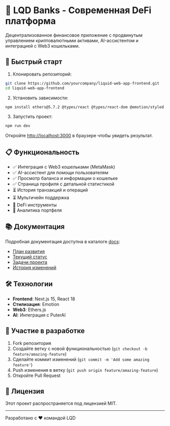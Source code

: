 # 🏦 LQD Banks - Современная DeFi платформа

Децентрализованное финансовое приложение с продвинутым управлением криптовалютными активами, AI-ассистентом и интеграцией с Web3 кошельками.

## 🚀 Быстрый старт

1. Клонировать репозиторий:
```bash
git clone https://github.com/yourcompany/liquid-web-app-frontend.git
cd liquid-web-app-frontend
```

2. Установить зависимости:
```bash
npm install ethers@5.7.2 @types/react @types/react-dom @emotion/styled @emotion/react
```

3. Запустить проект:
```bash
npm run dev
```

Откройте [http://localhost:3000](http://localhost:3000) в браузере чтобы увидеть результат.

## 📋 Функциональность

- ✅ Интеграция с Web3 кошельками (MetaMask)
- ✅ AI-ассистент для помощи пользователям
- ✅ Просмотр баланса и информации о кошельке
- ✅ Страница профиля с детальной статистикой
- ⏳ История транзакций и операций
- ⏳ Мультичейн поддержка
- 📅 DeFi инструменты
- 📅 Аналитика портфеля

## 📚 Документация

Подробная документация доступна в каталоге [docs](/docs):

- [План развития](/docs/ROADMAP.md)
- [Текущий статус](/docs/STATUS.md)
- [Задачи проекта](/docs/TASKS.md)
- [История изменений](/docs/CHANGELOG.md)

## 🛠️ Технологии

- **Frontend**: Next.js 15, React 18
- **Стилизация**: Emotion
- **Web3**: Ethers.js
- **AI**: Интеграция с PuterAI

## 👥 Участие в разработке

1. Fork репозитория
2. Создайте ветку с новой функциональностью (`git checkout -b feature/amazing-feature`)
3. Сделайте коммит изменений (`git commit -m 'Add some amazing feature'`)
4. Push изменения в ветку (`git push origin feature/amazing-feature`)
5. Откройте Pull Request

## 📄 Лицензия

Этот проект распространяется под лицензией MIT.

---

Разработано с ❤️ командой LQD
